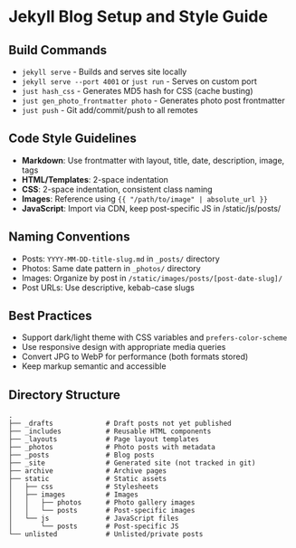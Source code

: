 # Jekyll Blog Setup and Style Guide

## Build Commands

- `jekyll serve` - Builds and serves site locally
- `jekyll serve --port 4001` or `just run` - Serves on custom port
- `just hash_css` - Generates MD5 hash for CSS (cache busting)
- `just gen_photo_frontmatter photo` - Generates photo post frontmatter
- `just push` - Git add/commit/push to all remotes

## Code Style Guidelines

- **Markdown**: Use frontmatter with layout, title, date, description, image, tags
- **HTML/Templates**: 2-space indentation
- **CSS**: 2-space indentation, consistent class naming
- **Images**: Reference using `{{ "/path/to/image" | absolute_url }}`
- **JavaScript**: Import via CDN, keep post-specific JS in /static/js/posts/

## Naming Conventions

- Posts: `YYYY-MM-DD-title-slug.md` in `_posts/` directory
- Photos: Same date pattern in `_photos/` directory
- Images: Organize by post in `/static/images/posts/[post-date-slug]/`
- Post URLs: Use descriptive, kebab-case slugs

## Best Practices

- Support dark/light theme with CSS variables and `prefers-color-scheme`
- Use responsive design with appropriate media queries
- Convert JPG to WebP for performance (both formats stored)
- Keep markup semantic and accessible

## Directory Structure

```
.
├── _drafts             # Draft posts not yet published
├── _includes           # Reusable HTML components
├── _layouts            # Page layout templates
├── _photos             # Photo posts with metadata
├── _posts              # Blog posts
├── _site               # Generated site (not tracked in git)
├── archive             # Archive pages
├── static              # Static assets
│   ├── css             # Stylesheets
│   ├── images          # Images
│   │   ├── photos      # Photo gallery images
│   │   └── posts       # Post-specific images
│   └── js              # JavaScript files
│       └── posts       # Post-specific JS
└── unlisted            # Unlisted/private posts
```
